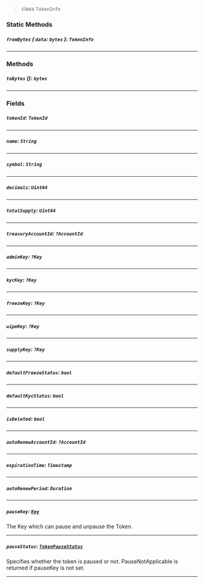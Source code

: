 > class `TokenInfo`

### Static Methods

##### `fromBytes` ( `data`: `bytes` ): `TokenInfo`

---

### Methods

##### `toBytes` (): `bytes`

---

### Fields

##### `tokenId`: `TokenId`

---

##### `name`: `String`

---

##### `symbol`: `String`

---

##### `decimals`: `Uint64`

---

##### `totalSupply`: `Uint64`

---

##### `treasuryAccountId`: `?AccountId`

---

##### `adminKey`: `?Key`

---

##### `kycKey`: `?Key`

---

##### `freezeKey`: `?Key`

---

##### `wipeKey`: `?Key`

---

##### `supplyKey`: `?Key`

---

##### `defaultFreezeStatus`: `bool`

---

##### `defaultKycStatus`: `bool`

---

##### `isDeleted`: `bool`

---

##### `autoRenewAccountId`: `?AccountId`

---

##### `expirationTime`: `Timestamp`

---

##### `autoRenewPeriod`: `Duration`

---

##### `pauseKey`: [`Key`](reference/cryptography/Key.md)

The Key which can pause and unpause the Token.

---

##### `pauseStatus`: [`TokenPauseStatus`](reference/token/TokenPauseStatus.md)

Specifies whether the token is paused or not. PauseNotApplicable is returned if pauseKey is not set.

---
